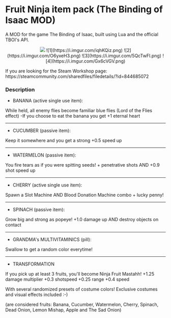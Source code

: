 # Fruit Ninja item pack (The Binding of Isaac MOD)

A MOD for the game The Binding of Isaac, built using Lua and the official TBOI's API.

<p align="center">
  <img src="https://i.imgur.com/iqhKQiz.png">
![1](https://i.imgur.com/iqhKQiz.png)
![2](https://i.imgur.com/O6yxeH3.png)
![3](https://i.imgur.com/5QcTwFI.png)
![4](https://i.imgur.com/Gx6cVGV.png)
</p>
If you are looking for the Steam Workshop page:
https://steamcommunity.com/sharedfiles/filedetails/?id=844685072

### Description

  - BANANA (active single use item):
  
While held, all enemy flies become familiar blue flies (Lord of the Flies effect)
-If you choose to eat the banana you get +1 eternal heart

---

  - CUCUMBER (passive item):
  
Keep it somewhere and you get a strong +0.5 speed up

---

  - WATERMELON (passive item):

You fire tears as if you were spitting seeds! + penetrative shots AND +0.9 shot speed up

---

  - CHERRY (active single use item):

Spawn a Slot Machine AND Blood Donation Machine combo + lucky penny!

---

  - SPINACH (passive item):
  
Grow big and strong as popeye! +1.0 damage up AND destroy objects on contact

---

  - GRANDMA's MULTIVITAMINICS (pill):
  
Swallow to get a random color everytime!

---

  - TRANSFORMATION
  
If you pick up at least 3 fruits, you'll become Ninja Fruit Mastahh!
+1.25 damage multiplier
+0.3 shotspeed
+0.25 range
+0.4 speed

With several randomized presets of costume colors! Exclusive costumes and visual effects included :-)

(are considered fruits: Banana, Cucumber, Watermelon, Cherry, Spinach, Dead Onion, Lemon Mishap, Apple and The Sad Onion)
